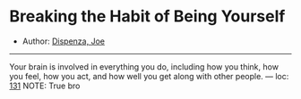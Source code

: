 # Breaking the Habit of Being Yourself

* Author: [Dispenza, Joe]()









---
Your brain is involved in everything you do, including how you think, how you feel, how you act, and how well you get along with other people. — loc: [131]()
NOTE: True bro


